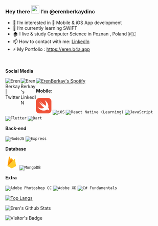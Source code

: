 ### Hey there <img src="https://media.giphy.com/media/hvRJCLFzcasrR4ia7z/giphy.gif" height="25" width="25"> I’m @erenberkaydinc
- 🌟 I’m interested in 📱 Mobile & iOS App development
- 🔆 I’m currently learning SWIFT
- 🏠 I live & study Computer Science in Poznan , Poland 🇵🇱
- 📫 How to contact with me: [LinkedIn](https://www.linkedin.com/in/erenberkaydinc/)
- ⚡ My Portfolio :  <a href="https://eren.b4a.app" target="_blank" >https://eren.b4a.app</a>

<br />

**Social Media**

<a href="https://twitter.com/erenberkaydincc">
  <img align="left" alt="ErenBerkay | Twitter" width="48px" src="https://raw.githubusercontent.com/peterthehan/peterthehan/master/assets/twitter.svg" />
</a>
<a href="https://www.linkedin.com/in/erenberkaydinc/">
  <img align="left" alt="ErenBerkay's LinkedIN" width="48px" src="https://raw.githubusercontent.com/peterthehan/peterthehan/master/assets/linkedin.svg" />
</a>
<a href="https://open.spotify.com/user/erenberkaydinc-tr">
  <img  alt="ErenBerkay's Spotify" width="48px" src="https://upload.wikimedia.org/wikipedia/commons/1/19/Spotify_logo_without_text.svg" />
</a> 

**Mobile:**


<code><img height="48" title="Swift (Learning)" src="https://raw.githubusercontent.com/github/explore/80688e429a7d4ef2fca1e82350fe8e3517d3494d/topics/swift/swift.png"></code>
<code><img height="48" title="iOS" src="https://camo.githubusercontent.com/576b6bdabc7ce710bb30f5eb348f4b72bb61504e7840e0cfffdfd21bb9a972bc/68747470733a2f2f696d672e69636f6e73382e636f6d2f636f6c6f722f3435322f696f732d6c6f676f2e706e67"></code>
<code><img height="48" title="React Native (Learning)"  src="https://erdincuzun.com/wp-content/uploads/2019/04/react-native-logo.png"></code>
<code><img height="48" title="JavaScript" src="https://raw.githubusercontent.com/dereknguyen269/dereknguyen269/master/images/js.png"></code>
<code><img height="48" title="Flutter" src="https://cdn-images-1.medium.com/max/1200/1*5-aoK8IBmXve5whBQM90GA.png"></code>
<code><img height="48" title="Dart" src="https://avatars.githubusercontent.com/u/1609975?s=280&v=4"></code>




**Back-end**

<code><img height="30" title="NodeJS" src="https://raw.githubusercontent.com/dereknguyen269/dereknguyen269/master/images/nodejs.png"></code>
<code><img height="30" title="Express" src="https://cdn.icon-icons.com/icons2/2415/PNG/512/express_original_logo_icon_146527.png"></code>

**Database**

<code><img height="40" title="FireBase" src="https://raw.githubusercontent.com/github/explore/80688e429a7d4ef2fca1e82350fe8e3517d3494d/topics/firebase/firebase.png"></code>
<code><img height="40" title="MongoDB" src="https://github.com/erenberkaydinc/erenberkaydinc/blob/master/MongoDB-Icon-logo.svg"></code>

**Extra**

<code><img height="40" title="Adobe Photoshop CC" src="https://cdn.icon-icons.com/icons2/2107/PNG/512/file_type_photoshop_icon_130268.png"></code>
<code><img height="40" title="Adobe XD" src="https://cdn.icon-icons.com/icons2/3053/PNG/512/adobe_xd_macos_bigsur_icon_190424.png"></code>
<code><img height="40" title="C# Fundamentals" src="https://github.com/hussainweb/hussainweb/blob/main/icons/csharp.png"></code>



[![Top Langs](https://github-readme-stats.vercel.app/api/top-langs/?username=erenberkaydinc)](https://github.com/erenberkaydinc/github-readme-stats)

![Eren's Github Stats](https://github-readme-stats.vercel.app/api?username=erenberkaydinc&count_private=true&show_icons=true&include_all_commits=true)

![Visitor's Badge](https://visitor-badge.glitch.me/badge?page_id=erenberkaydinc)





